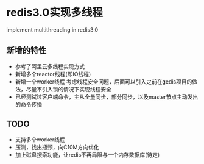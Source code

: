 # redis3.0实现多线程
implement multithreading in redis3.0


## 新增的特性

* 参考了阿里云多线程实现方式
* 新增多个reactor线程(即IO线程)
* 新增一个worker线程
    考虑线程安全问题，后面可以引入之前在gedis项目的做法，尽量不引入锁的情况下实现线程安全
* 已经测试过客户端命令，主从全量同步，部分同步，以及master节点主动发出的命令传播



## TODO

* 支持多个worker线程
* 压测，找出瓶颈，向C10M方向优化
* 加上磁盘搜索功能，让redis不再局限与一个内存数据库(待定)

